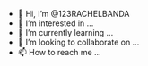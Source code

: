 - 👋 Hi, I’m @123RACHELBANDA
- 👀 I’m interested in ...
- 🌱 I’m currently learning ...
- 💞️ I’m looking to collaborate on ...
- 📫 How to reach me ...

<!---
123RACHELBANDA/123RACHELBANDA is a ✨ special ✨ repository because its `README.md` (this file) appears on your GitHub profile.
You can click the Preview link to take a look at your changes.
--->
